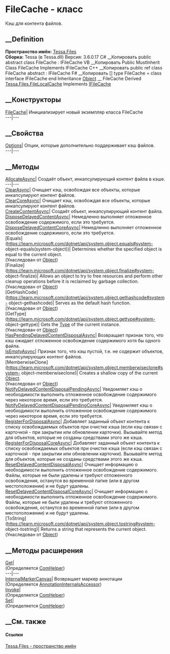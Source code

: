 # FileCache - класс
Кэш для контента файлов.
## __Definition
 **Пространство имён:** [Tessa.Files](N_Tessa_Files.htm)  
 **Сборка:** Tessa (в Tessa.dll) Версия: 3.6.0.17
C# __Копировать
     public abstract class FileCache : IFileCache
VB __Копировать
     Public MustInherit Class FileCache
    	Implements IFileCache
C++ __Копировать
     public ref class FileCache abstract : IFileCache
F# __Копировать
     [<AbstractClassAttribute>]
    type FileCache = 
        class
            interface IFileCache
        end
Inheritance
    [Object](https://learn.microsoft.com/dotnet/api/system.object) __ FileCache
Derived
[Tessa.Files.FileLocalCache](T_Tessa_Files_FileLocalCache.htm)
Implements
    [IFileCache](T_Tessa_Files_IFileCache.htm)
##  __Конструкторы
[FileCache](M_Tessa_Files_FileCache__ctor.htm)| Инициализирует новый экземпляр
класса FileCache  
---|---  
##  __Свойства
[Options](P_Tessa_Files_FileCache_Options.htm)| Опции, которые дополнительно
поддерживает кэш файлов.  
---|---  
##  __Методы
[AllocateAsync](M_Tessa_Files_FileCache_AllocateAsync.htm)| Создаёт объект,
инкапсулирующий контент файла в кэше.  
---|---  
[ClearAsync](M_Tessa_Files_FileCache_ClearAsync.htm)| Очищает кэш, освобождая
все объекты, которые инкапсулируют контент файлов.  
[ClearCoreAsync](M_Tessa_Files_FileCache_ClearCoreAsync.htm)| Очищает кэш,
освобождая все объекты, которые инкапсулируют контент файлов.  
[CreateContentAsync](M_Tessa_Files_FileCache_CreateContentAsync.htm)| Создаёт
объект, инкапсулирующий контент файла.  
[DisposeDelayedContentAsync](M_Tessa_Files_FileCache_DisposeDelayedContentAsync.htm)|
Немедленно выполняет отложенное освобождение содержимого, если это требуется.  
[DisposeDelayedContentCoreAsync](M_Tessa_Files_FileCache_DisposeDelayedContentCoreAsync.htm)|
Немедленно выполняет отложенное освобождение содержимого, если это требуется.  
[Equals](https://learn.microsoft.com/dotnet/api/system.object.equals#system-
object-equals\(system-object\))| Determines whether the specified object is
equal to the current object.  
(Унаследован от
[Object](https://learn.microsoft.com/dotnet/api/system.object))  
[Finalize](https://learn.microsoft.com/dotnet/api/system.object.finalize#system-
object-finalize)| Allows an object to try to free resources and perform other
cleanup operations before it is reclaimed by garbage collection.  
(Унаследован от
[Object](https://learn.microsoft.com/dotnet/api/system.object))  
[GetHashCode](https://learn.microsoft.com/dotnet/api/system.object.gethashcode#system-
object-gethashcode)| Serves as the default hash function.  
(Унаследован от
[Object](https://learn.microsoft.com/dotnet/api/system.object))  
[GetType](https://learn.microsoft.com/dotnet/api/system.object.gettype#system-
object-gettype)| Gets the
[Type](https://learn.microsoft.com/dotnet/api/system.type) of the current
instance.  
(Унаследован от
[Object](https://learn.microsoft.com/dotnet/api/system.object))  
[HasPendingDelayedContentDisposalAsync](M_Tessa_Files_FileCache_HasPendingDelayedContentDisposalAsync.htm)|
Возвращает признак того, что кэш ожидает отложенное освобождение содержимого
хотя бы одного файла.  
[IsEmptyAsync](M_Tessa_Files_FileCache_IsEmptyAsync.htm)|  Признак того, что
кэш пустой, т.е. не содержит объектов, инкапсулирующих контент файлов.  
[MemberwiseClone](https://learn.microsoft.com/dotnet/api/system.object.memberwiseclone#system-
object-memberwiseclone)| Creates a shallow copy of the current
[Object](https://learn.microsoft.com/dotnet/api/system.object).  
(Унаследован от
[Object](https://learn.microsoft.com/dotnet/api/system.object))  
[NotifyDelayedContentDisposalPendingAsync](M_Tessa_Files_FileCache_NotifyDelayedContentDisposalPendingAsync.htm)|
Уведомляет кэш о необходимости выполнить отложенное освобождение содержимого
через некоторое время, если это требуется.  
[NotifyDelayedContentDisposalPendingCoreAsync](M_Tessa_Files_FileCache_NotifyDelayedContentDisposalPendingCoreAsync.htm)|
Уведомляет кэш о необходимости выполнить отложенное освобождение содержимого
через некоторое время, если это требуется.  
[RegisterForDisposalAsync](M_Tessa_Files_FileCache_RegisterForDisposalAsync.htm)|
Добавляет заданный объект контента к списку освобождаемых объектов при очистке
кэша (если кэш связан с карточкой - при закрытии или обновлении карточки).
Вызывайте метод для объектов, которые не созданы средствами этого же кэша.  
[RegisterForDisposalCoreAsync](M_Tessa_Files_FileCache_RegisterForDisposalCoreAsync.htm)|
Добавляет заданный объект контента к списку освобождаемых объектов при очистке
кэша (если кэш связан с карточкой - при закрытии или обновлении карточки).
Вызывайте метод для объектов, которые не созданы средствами этого же кэша.  
[ResetDelayedContentDisposalAsync](M_Tessa_Files_FileCache_ResetDelayedContentDisposalAsync.htm)|
Очищает информацию о необходимости выполнить отложенное освобождение
содержимого. Файлы, которые не были удалены и требуют отложенного
освобождения, останутся во временной папке (или в другом местоположении) и не
будут удалены.  
[ResetDelayedContentDisposalCoreAsync](M_Tessa_Files_FileCache_ResetDelayedContentDisposalCoreAsync.htm)|
Очищает информацию о необходимости выполнить отложенное освобождение
содержимого. Файлы, которые не были удалены и требуют отложенного
освобождения, останутся во временной папке (или в другом местоположении) и не
будут удалены.  
[ToString](https://learn.microsoft.com/dotnet/api/system.object.tostring#system-
object-tostring)| Returns a string that represents the current object.  
(Унаследован от
[Object](https://learn.microsoft.com/dotnet/api/system.object))  
##  __Методы расширения
[Get](M_Tessa_Extensions_Default_Client_EDS_ComHelper_Get.htm)|  
(Определяется
[ComHelper](T_Tessa_Extensions_Default_Client_EDS_ComHelper.htm))  
---|---  
[InternalMarkerCanvas](M_Tessa_UI_Views_Charting_Annotations_AnnotationInternalsAccessor_InternalMarkerCanvas.htm)|
Возвращает маркер аннотации  
(Определяется
[AnnotationInternalsAccessor](T_Tessa_UI_Views_Charting_Annotations_AnnotationInternalsAccessor.htm))  
[Invoke](M_Tessa_Extensions_Default_Client_EDS_ComHelper_Invoke.htm)|  
(Определяется
[ComHelper](T_Tessa_Extensions_Default_Client_EDS_ComHelper.htm))  
[Set](M_Tessa_Extensions_Default_Client_EDS_ComHelper_Set.htm)|  
(Определяется
[ComHelper](T_Tessa_Extensions_Default_Client_EDS_ComHelper.htm))  
##  __См. также
#### Ссылки
[Tessa.Files - пространство имён](N_Tessa_Files.htm)
